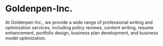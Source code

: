 # Goldenpen-Inc.
At Goldenpen Inc., we provide a wide range of professional writing and optimization services, including policy reviews, content writing, resume enhancement, portfolio design, business plan development, and business model optimization.
